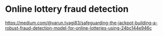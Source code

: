 # Online lottery fraud detection
https://medium.com/@varun.tyagi83/safeguarding-the-jackpot-building-a-robust-fraud-detection-model-for-online-lotteries-using-24bc144e946c
